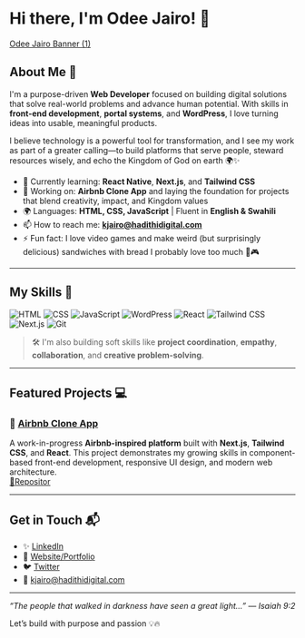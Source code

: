 # Hi there, I'm Odee Jairo! 👋

[Odee Jairo Banner (1)](https://github.com/user-attachments/assets/82bf0024-c28b-47c1-b61c-993195fac9f3)

## About Me 🚀

I'm a purpose-driven **Web Developer** focused on building digital solutions that solve real-world problems and advance human potential. With skills in **front-end development**, **portal systems**, and **WordPress**, I love turning ideas into usable, meaningful products.

I believe technology is a powerful tool for transformation, and I see my work as part of a greater calling—to build platforms that serve people, steward resources wisely, and echo the Kingdom of God on earth 🌍✨

- 🌱 Currently learning: **React Native**, **Next.js**, and **Tailwind CSS**
- 🔭 Working on: **Airbnb Clone App** and laying the foundation for projects that blend creativity, impact, and Kingdom values
- 🌍 Languages: **HTML, CSS, JavaScript** | Fluent in **English & Swahili**
- 📫 How to reach me: **kjairo@hadithidigital.com**
- ⚡ Fun fact: I love video games and make weird (but surprisingly delicious) sandwiches with bread I probably love too much 🍞🎮

---

## My Skills 🧠

![HTML](https://img.shields.io/badge/-HTML-E34F26?style=flat-square&logo=html5&logoColor=white)
![CSS](https://img.shields.io/badge/-CSS-1572B6?style=flat-square&logo=css3&logoColor=white)
![JavaScript](https://img.shields.io/badge/-JavaScript-F7DF1E?style=flat-square&logo=javascript&logoColor=black)
![WordPress](https://img.shields.io/badge/-WordPress-21759B?style=flat-square&logo=wordpress&logoColor=white)
![React](https://img.shields.io/badge/-React-61DAFB?style=flat-square&logo=react&logoColor=black)
![Tailwind CSS](https://img.shields.io/badge/-Tailwind_CSS-38B2AC?style=flat-square&logo=tailwind-css&logoColor=white)
![Next.js](https://img.shields.io/badge/-Next.js-000000?style=flat-square&logo=next.js&logoColor=white)
![Git](https://img.shields.io/badge/-Git-F05032?style=flat-square&logo=git&logoColor=white)

> 🛠 I'm also building soft skills like **project coordination**, **empathy**, **collaboration**, and **creative problem-solving**.

---

## Featured Projects 💻

### 🏡 [Airbnb Clone App](#)

A work-in-progress **Airbnb-inspired platform** built with **Next.js**, **Tailwind CSS**, and **React**. This project demonstrates my growing skills in component-based front-end development, responsive UI design, and modern web architecture.  
[📌Repositor](https://github.com/odee-jairo/airbnb-clone-project)

---

## Get in Touch 📬

- ✨ [LinkedIn](https://www.linkedin.com/in/odeejairo)
- 📝 [Website/Portfolio](http://hadithidigital.com/)
- 🐦 [Twitter](https://x.com/digital_hadithi)
- 📧 kjairo@hadithidigital.com

---

_“The people that walked in darkness have seen a great light...” — Isaiah 9:2_

Let’s build with purpose and passion 💡🔥
